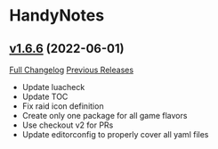 # HandyNotes

## [v1.6.6](https://github.com/Nevcairiel/HandyNotes/tree/v1.6.6) (2022-06-01)
[Full Changelog](https://github.com/Nevcairiel/HandyNotes/compare/v1.6.5...v1.6.6) [Previous Releases](https://github.com/Nevcairiel/HandyNotes/releases)

- Update luacheck  
- Update TOC  
- Fix raid icon definition  
- Create only one package for all game flavors  
- Use checkout v2 for PRs  
- Update editorconfig to properly cover all yaml files  
